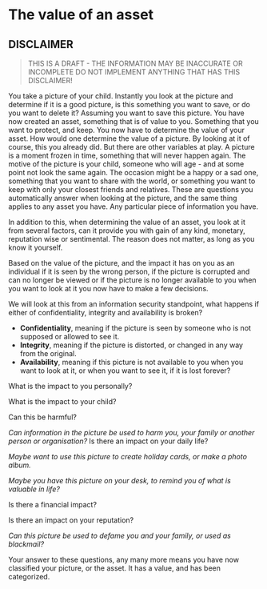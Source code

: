 # The value of an asset
## DISCLAIMER
> THIS IS A DRAFT - THE INFORMATION MAY BE INACCURATE OR INCOMPLETE 
> DO NOT IMPLEMENT ANYTHING THAT HAS THIS DISCLAIMER!

You take a picture of your child.
Instantly you look at the picture and determine if it is a good picture, is this something you want to save, or do you want to delete it? 
Assuming you want to save this picture. You have now created an asset, something that is of value to you.  Something that you want to protect, and keep.
You now have to determine the value of your asset. 
How would one determine the value of a picture. By looking at it of course, this you already did. But there are other variables at play. 
A picture is a moment frozen in time, something that will never happen again. The motive of the picture is your child, someone who will age - and at some point not look the same again. The occasion might be a happy or a sad one, something that you want to share with the world, or something you want to keep with only your closest friends and relatives. 
These are questions you automatically answer when looking at the picture, and the same thing applies to any asset you have. Any particular piece of information you have. 

In addition to this, when determining the value of an asset, you look at it from several factors, can it provide you with gain of any kind, monetary, reputation wise or sentimental. The reason does not matter, as long as you know it yourself. 

Based on the value of the picture, and the impact it has on you as an individual if it is seen by the wrong person, if the picture is corrupted and can no longer be viewed or if the picture is no longer available to you when you want to look at it you now have to make a few decisions. 

We will look at this from an information security standpoint, what happens if either of confidentiality, integrity and availability is broken?

* **Confidentiality**, meaning if the picture is seen by someone who is not supposed or allowed to see it.
* **Integrity**, meaning if the picture is distorted, or changed in any way from the original.
* **Availability**, meaning if this picture is not available to you when you want to look at it, or when you want to see it, if it is lost forever?

What is the impact to you personally?

What is the impact to your child?

Can this be harmful?

*Can information in the picture be used to harm you, your family or another person or organisation?*
Is there an impact on your daily life?

*Maybe want to use this picture to create holiday cards, or make a photo album.*

*Maybe you have this picture on your desk, to remind you of what is valuable in life?*

Is there a financial impact?

Is there an impact on your reputation? 

*Can this picture be used to defame you and your family, or used as blackmail?*

Your answer to these questions, any many more means you have now classified your picture, or the asset. It has a value, and has been categorized.


